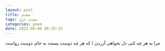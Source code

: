 ```yaml
---
layout: post
title: سعدی
tags: سعدی غزل
categories: poem
date: 2022-06-06 06:35:23
---
```


مرا به هر چه کنی دل نخواهی آزردن / که هر چه دوست پسندد به جای دوست رواست
